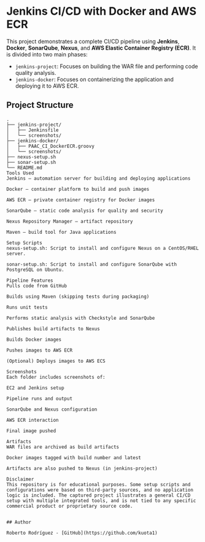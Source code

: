 # Jenkins CI/CD with Docker and AWS ECR

This project demonstrates a complete CI/CD pipeline using **Jenkins**, **Docker**, **SonarQube**, **Nexus**, and **AWS Elastic Container Registry (ECR)**. It is divided into two main phases:

- `jenkins-project`: Focuses on building the WAR file and performing code quality analysis.
- `jenkins-docker`: Focuses on containerizing the application and deploying it to AWS ECR.

## Project Structure

```plaintext
.
├── jenkins-project/
│   ├── Jenkinsfile
│   └── screenshots/
├── jenkins-docker/
│   ├── PAAC_CI_DockerECR.groovy
│   └── screenshots/
├── nexus-setup.sh
├── sonar-setup.sh
└── README.md
Tools Used
Jenkins – automation server for building and deploying applications

Docker – container platform to build and push images

AWS ECR – private container registry for Docker images

SonarQube – static code analysis for quality and security

Nexus Repository Manager – artifact repository

Maven – build tool for Java applications

Setup Scripts
nexus-setup.sh: Script to install and configure Nexus on a CentOS/RHEL server.

sonar-setup.sh: Script to install and configure SonarQube with PostgreSQL on Ubuntu.

Pipeline Features
Pulls code from GitHub

Builds using Maven (skipping tests during packaging)

Runs unit tests

Performs static analysis with Checkstyle and SonarQube

Publishes build artifacts to Nexus

Builds Docker images

Pushes images to AWS ECR

(Optional) Deploys images to AWS ECS

Screenshots
Each folder includes screenshots of:

EC2 and Jenkins setup

Pipeline runs and output

SonarQube and Nexus configuration

AWS ECR interaction

Final image pushed

Artifacts
WAR files are archived as build artifacts

Docker images tagged with build number and latest

Artifacts are also pushed to Nexus (in jenkins-project)

Disclaimer
This repository is for educational purposes. Some setup scripts and configurations were based on third-party sources, and no application logic is included. The captured project illustrates a general CI/CD setup with multiple integrated tools, and is not tied to any specific commercial product or proprietary source code.
    

## Author

Roberto Rodríguez - [GitHub](https://github.com/kuota1)
